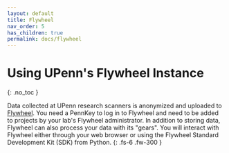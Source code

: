 ```yaml
---
layout: default
title: Flywheel
nav_order: 5
has_children: true
permalink: docs/flywheel
---
```


# Using UPenn's Flywheel Instance
{: .no_toc }

Data collected at UPenn research scanners is anonymized and uploaded to
[Flywheel](https://upenn.flywheel.io). You need a PennKey to log in to Flywheel and
need to be added to projects by your lab's Flywheel administrator. In addition
to storing data, Flywheel can also process your data with its "gears". You will
interact with Flywheel either through your web browser or using the Flywheel
Standard Development Kit (SDK) from Python.
{: .fs-6 .fw-300 }
